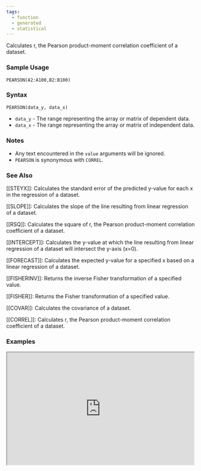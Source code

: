 ```yaml
---
tags:
  - function
  - generated
  - statistical
---
```


Calculates r, the Pearson product-moment correlation coefficient of a dataset.

### Sample Usage

`PEARSON(A2:A100,B2:B100)`

### Syntax

`PEARSON(data_y, data_x)`

* `data_y` - The range representing the array or matrix of dependent data.
* `data_x` - The range representing the array or matrix of independent data.

### Notes

* Any text encountered in the `value` arguments will be ignored.
* `PEARSON` is synonymous with `CORREL`.

### See Also

[[STEYX]]: Calculates the standard error of the predicted y-value for each x in the regression of a dataset.

[[SLOPE]]: Calculates the slope of the line resulting from linear regression of a dataset.

[[RSQ]]: Calculates the square of r, the Pearson product-moment correlation coefficient of a dataset.

[[INTERCEPT]]: Calculates the y-value at which the line resulting from linear regression of a dataset will intersect the y-axis (x=0).

[[FORECAST]]: Calculates the expected y-value for a specified x based on a linear regression of a dataset.

[[FISHERINV]]: Returns the inverse Fisher transformation of a specified value.

[[FISHER]]: Returns the Fisher transformation of a specified value.

[[COVAR]]: Calculates the covariance of a dataset.

[[CORREL]]: Calculates r, the Pearson product-moment correlation coefficient of a dataset.

### Examples

<iframe height="300" src="https://docs.google.com/spreadsheet/pub?key=0As3tAuweYU9QdHNBeUpjWWRRYndQMGFhQ2J5aW1UeUE&amp;output=html" width="500"></iframe>